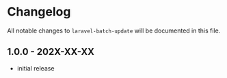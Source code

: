 # Changelog

All notable changes to `laravel-batch-update` will be documented in this file.

## 1.0.0 - 202X-XX-XX

- initial release
